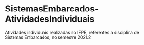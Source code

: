 # SistemasEmbarcados-AtividadesIndividuais
Atividades individuais realizadas no IFPB, referentes a disciplina de Sistemas Embarcados, no semestre 2021.2
